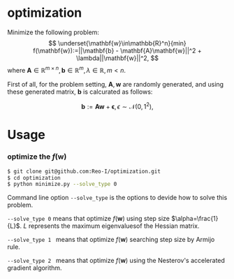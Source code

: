 # optimization
Minimize the following problem:
$$
\underset{\mathbf{w}\in\mathbb{R}^n}{min} f(\mathbf{w}):=||\mathbf{b} - \mathbf{A}\mathbf{w}||^2 + \lambda||\mathbf{w}||^2, 
$$
where $\mathbf{A}\in\mathbb{R}^{m\times n}, \mathbf{b}\in\mathbb{R}^m, \lambda \in \mathbb{R}, m<n$.

First of all, for the problem setting, $\mathbf{A}, \mathbf{w}$ are randomly generated, and using these generated matrix, $\mathbf{b}$ is calcurated as follows:

$$
\mathbf{b}:=\mathbf{A}\mathbf{w} + \mathbf{\epsilon},　\epsilon\sim \mathcal{N}(0, 1^2),  
$$

# Usage
 
### optimize the $f(\mathbf{w})$ 
 
```bash
$ git clone git@github.com:Reo-I/optimization.git
$ cd optimization
$ python minimize.py --solve_type 0
```

Command line option `--solve_type` is the options to devide how to solve this problem.

`--solve_type 0` means that optimize $f(\mathbf{w})$ using step size $\alpha=\frac{1}{L}$. $L$ represents 
the maximum eigenvalues ​​of the Hessian matrix. 

`--solve_type 1 `  means that optimize $f(\mathbf{w})$ searching step size by Armijo rule. 

`--solve_type 2 `  means that optimize $f(\mathbf{w})$ using the Nesterov's accelerated gradient algorithm. 
